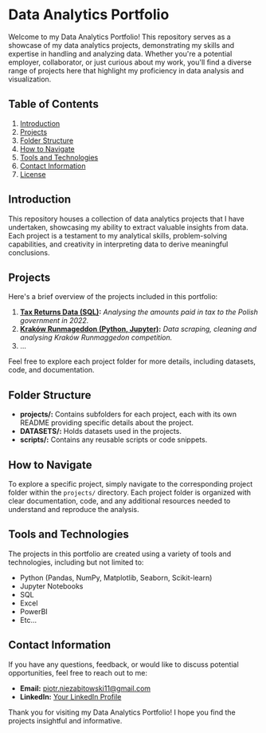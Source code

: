 # Data Analytics Portfolio

Welcome to my Data Analytics Portfolio! This repository serves as a showcase of my data analytics projects, demonstrating my skills and expertise in handling and analyzing data. Whether you're a potential employer, collaborator, or just curious about my work, you'll find a diverse range of projects here that highlight my proficiency in data analysis and visualization.

## Table of Contents

1. [Introduction](#introduction)
2. [Projects](#projects)
3. [Folder Structure](#folder-structure)
4. [How to Navigate](#how-to-navigate)
5. [Tools and Technologies](#tools-and-technologies)
6. [Contact Information](#contact-information)
7. [License](#license)

## Introduction

This repository houses a collection of data analytics projects that I have undertaken, showcasing my ability to extract valuable insights from data. Each project is a testament to my analytical skills, problem-solving capabilities, and creativity in interpreting data to derive meaningful conclusions.

## Projects

Here's a brief overview of the projects included in this portfolio:

1. **[Tax Returns Data (SQL)](PROJECTS/Podatnicy):** _Analysing the amounts paid in tax to the Polish government in 2022._
2. **[Kraków Runmageddon (Python, Jupyter)](PROJECTS/Runmageddon):** _Data scraping, cleaning and analysing Kraków Runmaggedon competition._
3. ...

Feel free to explore each project folder for more details, including datasets, code, and documentation.

## Folder Structure

- **projects/:** Contains subfolders for each project, each with its own README providing specific details about the project.
- **DATASETS/:** Holds datasets used in the projects.
- **scripts/:** Contains any reusable scripts or code snippets.

## How to Navigate

To explore a specific project, simply navigate to the corresponding project folder within the `projects/` directory. Each project folder is organized with clear documentation, code, and any additional resources needed to understand and reproduce the analysis.

## Tools and Technologies

The projects in this portfolio are created using a variety of tools and technologies, including but not limited to:

- Python (Pandas, NumPy, Matplotlib, Seaborn, Scikit-learn)
- Jupyter Notebooks
- SQL
- Excel
- PowerBI
- Etc...

## Contact Information

If you have any questions, feedback, or would like to discuss potential opportunities, feel free to reach out to me:

- **Email:** piotr.niezabitowski11@gmail.com
- **LinkedIn:** [Your LinkedIn Profile]([https://www.linkedin.com/in/yourprofile/](https://www.linkedin.com/in/piotr-niezabitowski/))

Thank you for visiting my Data Analytics Portfolio! I hope you find the projects insightful and informative.
